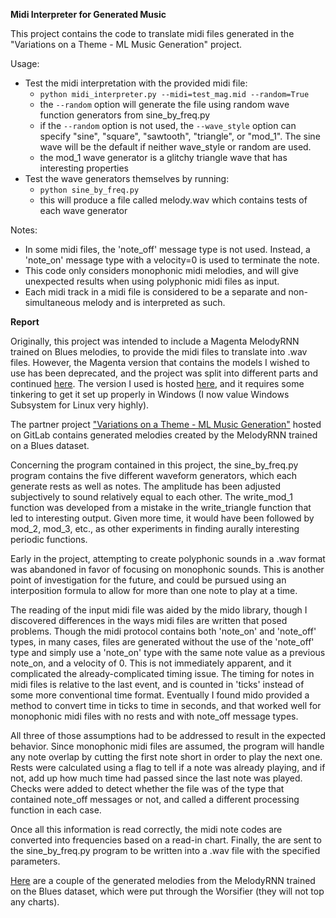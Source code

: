 **Midi Interpreter for Generated Music**

This project contains the code to translate midi files generated in the "Variations on a Theme - ML Music Generation" project.

Usage:
- Test the midi interpretation with the provided midi file:
    - `python midi_interpreter.py --midi=test_mag.mid --random=True`
    - the `--random` option will generate the file using random wave function generators from sine_by_freq.py
    - if the `--random` option is not used, the `--wave_style` option can specify "sine", "square", "sawtooth", "triangle", or "mod_1". The sine wave will be the default if neither wave_style or random are used.
    - the mod_1 wave generator is a glitchy triangle wave that has interesting properties
- Test the wave generators themselves by running:
    - `python sine_by_freq.py`
    - this will produce a file called melody.wav which contains tests of each wave generator


Notes:  
- In some midi files, the 'note_off' message type is not used. Instead, a 'note_on' message type with a velocity=0 is used to terminate the note. 
- This code only considers monophonic midi melodies, and will give unexpected results when using polyphonic midi files as input.
- Each midi track in a midi file is considered to be a separate and non-simultaneous melody and is interpreted as such.


**Report**

Originally, this project was intended to include a Magenta MelodyRNN trained on Blues melodies, to provide the midi files to translate into .wav files. However, the Magenta version that contains the models I wished to use has been deprecated, and the project was split into different parts and continued [here](https://magenta.tensorflow.org/). The version I used is hosted [here](https://github.com/magenta/magenta), and it requires some tinkering to get it set up properly in Windows (I now value Windows Subsystem for Linux very highly).

The partner project ["Variations on a Theme - ML Music Generation"](https://gitlab.cecs.pdx.edu/variations-on-a-theme/variations-on-a-theme-ml-music-generation) hosted on GitLab contains generated melodies created by the MelodyRNN trained on a Blues dataset.

Concerning the program contained in this project, the sine_by_freq.py program contains the five different waveform generators, which each generate rests as well as notes. The amplitude has been adjusted subjectively to sound relatively equal to each other. The write_mod_1 function was developed from a mistake in the write_triangle function that led to interesting output. Given more time, it would have been followed by mod_2, mod_3, etc., as other experiments in finding aurally interesting periodic functions.

Early in the project, attempting to create polyphonic sounds in a .wav format was abandoned in favor of focusing on monophonic sounds. This is another point of investigation for the future, and could be pursued using an interposition formula to allow for more than one note to play at a time.

The reading of the input midi file was aided by the mido library, though I discovered differences in the ways midi files are written that posed problems. Though the midi protocol contains both 'note_on' and 'note_off' types, in many cases, files are generated without the use of the 'note_off' type and simply use a 'note_on' type with the same note value as a previous note_on, and a velocity of 0. This is not immediately apparent, and it complicated the already-complicated timing issue. The timing for notes in midi files is relative to the last event, and is counted in 'ticks' instead of some more conventional time format. Eventually I found mido provided a method to convert time in ticks to time in seconds, and that worked well for monophonic midi files with no rests and with note_off message types. 

All three of those assumptions had to be addressed to result in the expected behavior. Since monophonic midi files are assumed, the program will handle any note overlap by cutting the first note short in order to play the next one. Rests were calculated using a flag to tell if a note was already playing, and if not, add up how much time had passed since the last note was played. Checks were added to detect whether the file was of the type that contained note_off messages or not, and called a different processing function in each case. 

Once all this information is read correctly, the midi note codes are converted into frequencies based on a read-in chart. Finally, the are sent to the sine_by_freq.py program to be written into a .wav file with the specified parameters.

[Here](https://soundcloud.com/amber-shore-600817638) are a couple of the generated melodies from the MelodyRNN trained on the Blues dataset, which were put through the Worsifier (they will not top any charts).
